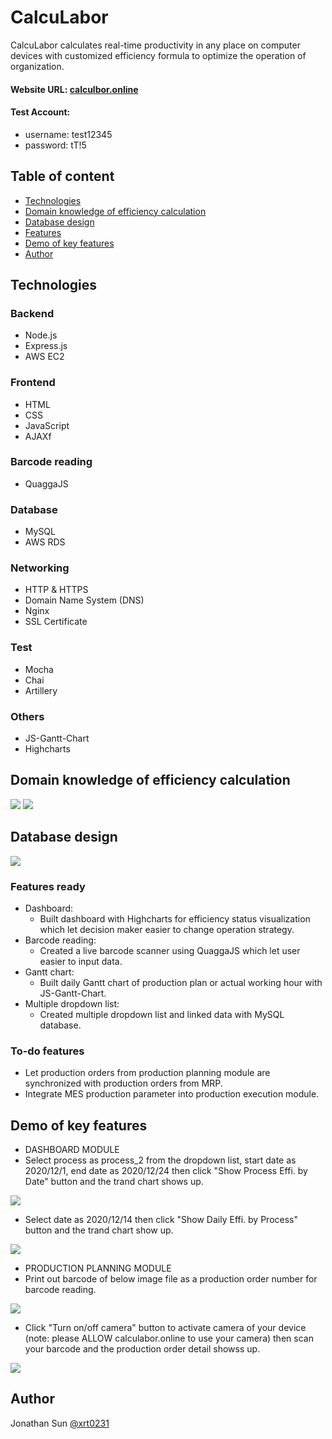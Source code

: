# CalcuLabor

CalcuLabor calculates real-time productivity in any place on computer devices with customized efficiency
formula to optimize the operation of organization.

#### Website URL: [calculbor.online](https://calculabor.online/)

#### Test Account:
  - username: test12345
  - password: tT!5


## Table of content
* [Technologies](#technologies)
* [Domain knowledge of efficiency calculation](#Domain-knowledge-of-efficiency-calculation)
* [Database design](#database-design)
* [Features](#features-ready)
* [Demo of key features](#demo-of-key-features)
* [Author](#author)


## Technologies

### Backend

* Node.js
* Express.js
* AWS EC2

### Frontend

* HTML
* CSS
* JavaScript
* AJAXf

### Barcode reading
* QuaggaJS

### Database

* MySQL
* AWS RDS

### Networking

* HTTP & HTTPS
* Domain Name System (DNS)
* Nginx
* SSL Certificate

### Test

* Mocha
* Chai
* Artillery

### Others

* JS-Gantt-Chart
* Highcharts

## Domain knowledge of efficiency calculation
<img src="/public/logo/PPH.PNG">
<img src="/public/logo/EFFI.PNG">

## Database design
<img src="/public/logo/erDiagram.JPG">

### Features ready
* Dashboard: 
  * Built dashboard with Highcharts for efficiency status visualization which let decision maker easier to change operation strategy.
* Barcode reading:
  * Created a live barcode scanner using QuaggaJS which let user easier to input data.
* Gantt chart:
  * Built daily Gantt chart of production plan or actual working hour with JS-Gantt-Chart.
* Multiple dropdown list:
  * Created multiple dropdown list and linked data with MySQL database.

### To-do features
* Let production orders from production planning module are synchronized with production orders from MRP. 
* Integrate MES production parameter into production execution module.

## Demo of key features
* DASHBOARD MODULE
* Select process as process_2 from the dropdown list, start date as 2020/12/1, end date as 2020/12/24 then click "Show Process Effi. by Date" button and the trand chart shows up.
<img src="/public/logo/dash1.gif">

* Select date as 2020/12/14 then click "Show Daily Effi. by Process" button and the trand chart show up.
<img src="/public/logo/dash2.gif">

* PRODUCTION PLANNING MODULE
* Print out barcode of below image file as a production order number for barcode reading.
<img src="/public/logo/2012280001.png">

* Click "Turn on/off camera" button to activate camera of your device (note: please ALLOW calculabor.online to use your camera) then scan your barcode and the production order detail showss up.
<img src="/public/logo/scan1.gif">

## Author
Jonathan Sun [@xrt0231](https://github.com/xrt0231)